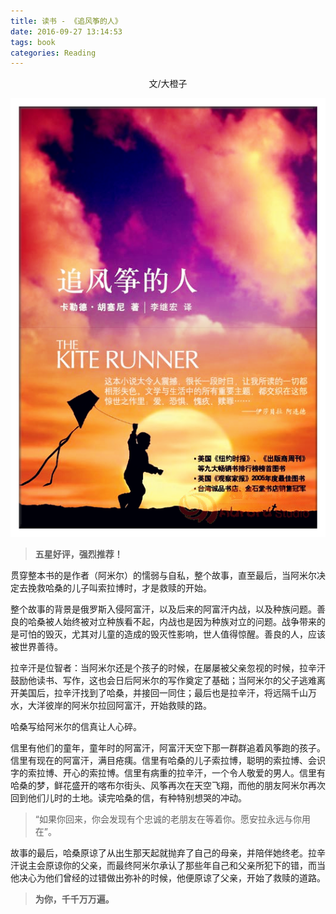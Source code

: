 ```yaml
---
title: 读书 - 《追风筝的人》
date: 2016-09-27 13:14:53
tags: book
categories: Reading
---
```


<center>文/大橙子

![Kite Runner](images/kiterunner.png)

</center>

> **五星好评，强烈推荐！**

贯穿整本书的是作者（阿米尔）的懦弱与自私，整个故事，直至最后，当阿米尔决定去挽救哈桑的儿子叫索拉博时，才是救赎的开始。

<!-- more -->

整个故事的背景是俄罗斯入侵阿富汗，以及后来的阿富汗内战，以及种族问题。善良的哈桑被人始终被对立种族看不起，内战也是因为种族对立的问题。战争带来的是可怕的毁灭，尤其对儿童的造成的毁灭性影响，世人值得惊醒。善良的人，应该被世界善待。

拉辛汗是位智者：当阿米尔还是个孩子的时候，在屡屡被父亲忽视的时候，拉辛汗鼓励他读书、写作，这也会日后阿米尔的写作奠定了基础；当阿米尔的父子逃难离开美国后，拉辛汗找到了哈桑，并接回一同住；最后也是拉辛汗，将远隔千山万水，大洋彼岸的阿米尔拉回阿富汗，开始救赎的路。

哈桑写给阿米尔的信真让人心碎。

信里有他们的童年，童年时的阿富汗，阿富汗天空下那一群群追着风筝跑的孩子。信里有现在的阿富汗，满目疮痍。信里有哈桑的儿子索拉博，聪明的索拉博、会识字的索拉博、开心的索拉博。信里有病重的拉辛汗，一个令人敬爱的男人。信里有哈桑的梦，鲜花盛开的喀布尔街头、风筝再次在天空飞翔，而他的朋友阿米尔再次回到他们儿时的土地。读完哈桑的信，有种特别想哭的冲动。

> “如果你回来，你会发现有个忠诚的老朋友在等着你。愿安拉永远与你用在”。

故事的最后，哈桑原谅了从出生那天起就抛弃了自己的母亲，并陪伴她终老。拉辛汗说主会原谅你的父亲，而最终阿米尔承认了那些年自己和父亲所犯下的错，而当他决心为他们曾经的过错做出弥补的时候，他便原谅了父亲，开始了救赎的道路。

> **为你，千千万万遍。**

